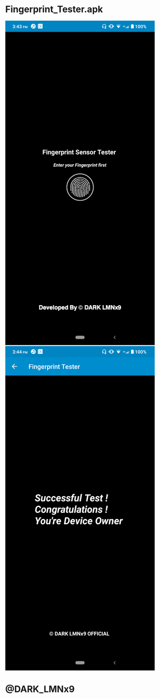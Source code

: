# Fingerprint_Tester.apk
![logo](https://github.com/LMNx9-JOHNY/Fingerprint_Tester.apk/blob/main/Screenshot_20231201-154352.png)
![logo](https://github.com/LMNx9-JOHNY/Fingerprint_Tester.apk/blob/main/Screenshot_20231201-154413.png)
# @DARK_LMNx9
